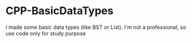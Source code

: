 # CPP-BasicDataTypes

I made some basic data types (like BST or List). I'm not a professional, so use code only for study purpose
